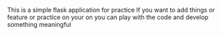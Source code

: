 This is a simple flask application for practice 
If you want to add things or feature or practice on your on you can play with the code and develop something meaningful 
